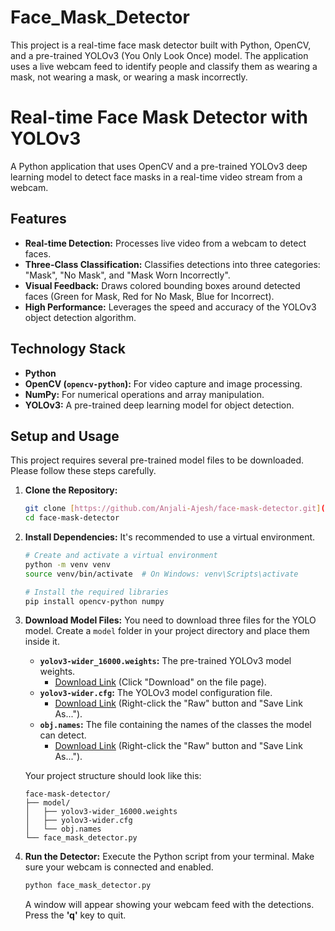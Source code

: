# Face_Mask_Detector
This project is a real-time face mask detector built with Python, OpenCV, and a pre-trained YOLOv3 (You Only Look Once) model. The application uses a live webcam feed to identify people and classify them as wearing a mask, not wearing a mask, or wearing a mask incorrectly.
# Real-time Face Mask Detector with YOLOv3

A Python application that uses OpenCV and a pre-trained YOLOv3 deep learning model to detect face masks in a real-time video stream from a webcam.

## Features

-   **Real-time Detection:** Processes live video from a webcam to detect faces.
-   **Three-Class Classification:** Classifies detections into three categories: "Mask", "No Mask", and "Mask Worn Incorrectly".
-   **Visual Feedback:** Draws colored bounding boxes around detected faces (Green for Mask, Red for No Mask, Blue for Incorrect).
-   **High Performance:** Leverages the speed and accuracy of the YOLOv3 object detection algorithm.

## Technology Stack

-   **Python**
-   **OpenCV (`opencv-python`):** For video capture and image processing.
-   **NumPy:** For numerical operations and array manipulation.
-   **YOLOv3:** A pre-trained deep learning model for object detection.

## Setup and Usage

This project requires several pre-trained model files to be downloaded. Please follow these steps carefully.

1.  **Clone the Repository:**
    ```bash
    git clone [https://github.com/Anjali-Ajesh/face-mask-detector.git](https://github.com/Anjali-Ajesh/face-mask-detector.git)
    cd face-mask-detector
    ```

2.  **Install Dependencies:**
    It's recommended to use a virtual environment.
    ```bash
    # Create and activate a virtual environment
    python -m venv venv
    source venv/bin/activate  # On Windows: venv\Scripts\activate

    # Install the required libraries
    pip install opencv-python numpy
    ```

3.  **Download Model Files:**
    You need to download three files for the YOLO model. Create a `model` folder in your project directory and place them inside it.

    * **`yolov3-wider_16000.weights`:** The pre-trained YOLOv3 model weights.
        * [Download Link](https://github.com/chandrikadeb7/Face-Mask-Detection/blob/master/yolov3-wider_16000.weights) (Click "Download" on the file page).
    * **`yolov3-wider.cfg`:** The YOLOv3 model configuration file.
        * [Download Link](https://github.com/chandrikadeb7/Face-Mask-Detection/blob/master/yolov3-wider.cfg) (Right-click the "Raw" button and "Save Link As...").
    * **`obj.names`:** The file containing the names of the classes the model can detect.
        * [Download Link](https://github.com/chandrikadeb7/Face-Mask-Detection/blob/master/obj.names) (Right-click the "Raw" button and "Save Link As...").

    Your project structure should look like this:
    ```
    face-mask-detector/
    ├── model/
    │   ├── yolov3-wider_16000.weights
    │   ├── yolov3-wider.cfg
    │   └── obj.names
    └── face_mask_detector.py
    ```

4.  **Run the Detector:**
    Execute the Python script from your terminal. Make sure your webcam is connected and enabled.
    ```bash
    python face_mask_detector.py
    ```
    A window will appear showing your webcam feed with the detections. Press the **'q'** key to quit.
